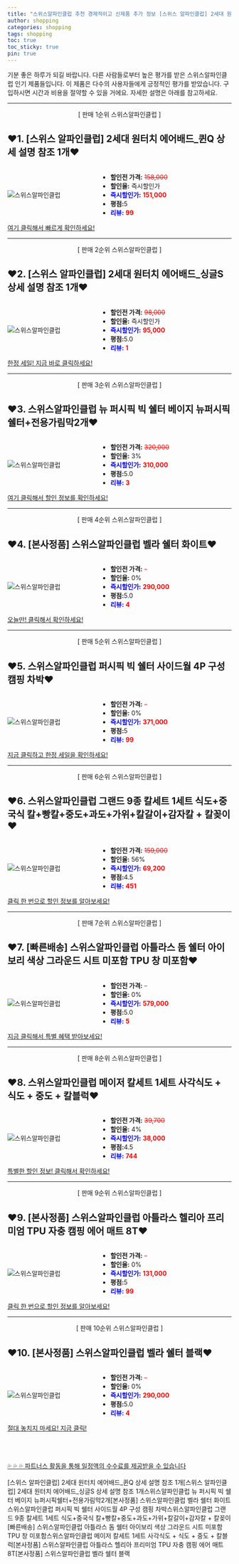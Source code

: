 ```yaml
---
title: "스위스알파인클럽 추천 경제적이고 신제품 추가 정보 [스위스 알파인클럽] 2세대 원터치 에어배드_퀸Q"
author: shopping
categories: shopping
tags: shopping
toc: true
toc_sticky: true
pin: true
---
```

기분 좋은 하루가 되길 바랍니다. 다른 사람들로부터 높은 평가를 받은 스위스알파인클럽 인기 제품들입니다. 이 제품은 다수의 사용자들에게 긍정적인 평가를 받았습니다. 구입하시면 시간과 비용을 절약할 수 있을 거에요. 자세한 설명은 아래를 참고하세요.

---
<p class="toplist" style="margin: 0 auto; display: block; width: fit-content;">[ 판매 1순위 스위스알파인클럽 ]</p>

<h2><strong>❤️1. [스위스 알파인클럽] 2세대 원터치 에어배드_퀸Q 상세 설명 참조 1개❤️</strong></h2>

<div style="display: flex; align-items: center;">
    <div style="flex: 0.4;">
        <img src="https://thumbnail8.coupangcdn.com/thumbnails/remote/230x230ex/image/vendor_inventory/67ab/fb2ff6bb0d2b6a32436e27be57a19733de0316b89b61d9ef0e6e255bcba5.jpg" alt="스위스알파인클럽" style="max-width: 100%;">
    </div>
    <div style="flex: 0.6; margin-left: 10px;">
        <ul>
            <li><strong>할인전 가격:</strong> <del style="color: red;">158,000</del></li>
            <li><strong>할인율:</strong> 즉시할인가</li>
            <li><span style='color:blue'><strong>즉시할인가:</strong></span> <span style='color:red'><strong>151,000</strong></span></li>
            <li><strong>평점:</strong>5</li>
            <li><span style='color:blue'><strong>리뷰:</strong></span> <span style='color:red'><strong>99</strong></span></li>
        </ul>
    </div>
</div>
<div class="center">
    <a href="https://selin100587001.github.io?lptag=AF9450613&subid=githubio&pageKey=8201910317&traceid=V0-153&itemId=23514763416&vendorItemId=90541156018" class="myButton">
        여기 클릭해서 빠르게 확인하세요!
    </a>
</div>


---
<p class="toplist" style="margin: 0 auto; display: block; width: fit-content;">[ 판매 2순위 스위스알파인클럽 ]</p>

<h2><strong>❤️2. [스위스 알파인클럽] 2세대 원터치 에어배드_싱글S 상세 설명 참조 1개❤️</strong></h2>

<div style="display: flex; align-items: center;">
    <div style="flex: 0.4;">
        <img src="https://thumbnail6.coupangcdn.com/thumbnails/remote/230x230ex/image/vendor_inventory/8354/358f37566497ea0951d2eb7e13519abf0e687e5f88ca0f58caa3d3f92dee.jpg" alt="스위스알파인클럽" style="max-width: 100%;">
    </div>
    <div style="flex: 0.6; margin-left: 10px;">
        <ul>
            <li><strong>할인전 가격:</strong> <del style="color: red;">98,000</del></li>
            <li><strong>할인율:</strong> 즉시할인가</li>
            <li><span style='color:blue'><strong>즉시할인가:</strong></span> <span style='color:red'><strong>95,000</strong></span></li>
            <li><strong>평점:</strong>5.0</li>
            <li><span style='color:blue'><strong>리뷰:</strong></span> <span style='color:red'><strong>1</strong></span></li>
        </ul>
    </div>
</div>
<div class="center">
    <a href="https://selin100587001.github.io?lptag=AF9450613&subid=githubio&pageKey=8057735194&traceid=V0-153&itemId=22621271767&vendorItemId=90541154449" class="myButton">
        한정 세일! 지금 바로 클릭하세요!
    </a>
</div>


---
<p class="toplist" style="margin: 0 auto; display: block; width: fit-content;">[ 판매 3순위 스위스알파인클럽 ]</p>

<h2><strong>❤️3. 스위스알파인클럽 뉴 퍼시픽 빅 쉘터 베이지 뉴퍼시픽쉘터+전용가림막2개❤️</strong></h2>

<div style="display: flex; align-items: center;">
    <div style="flex: 0.4;">
        <img src="https://thumbnail9.coupangcdn.com/thumbnails/remote/230x230ex/image/vendor_inventory/5f48/14057c2225620d3afb1648943104f82501a7f68e54233ab9d50391cc5906.jpg" alt="스위스알파인클럽" style="max-width: 100%;">
    </div>
    <div style="flex: 0.6; margin-left: 10px;">
        <ul>
            <li><strong>할인전 가격:</strong> <del style="color: red;">320,000</del></li>
            <li><strong>할인율:</strong> 3%</li>
            <li><span style='color:blue'><strong>즉시할인가:</strong></span> <span style='color:red'><strong>310,000</strong></span></li>
            <li><strong>평점:</strong>5.0</li>
            <li><span style='color:blue'><strong>리뷰:</strong></span> <span style='color:red'><strong>3</strong></span></li>
        </ul>
    </div>
</div>
<div class="center">
    <a href="https://selin100587001.github.io?lptag=AF9450613&subid=githubio&pageKey=6595492508&traceid=V0-153&itemId=14900190076&vendorItemId=86569749007" class="myButton">
        여기 클릭해서 할인 정보를 확인하세요!
    </a>
</div>


---
<p class="toplist" style="margin: 0 auto; display: block; width: fit-content;">[ 판매 4순위 스위스알파인클럽 ]</p>

<h2><strong>❤️4. [본사정품] 스위스알파인클럽 벨라 쉘터 화이트❤️</strong></h2>

<div style="display: flex; align-items: center;">
    <div style="flex: 0.4;">
        <img src="https://thumbnail7.coupangcdn.com/thumbnails/remote/230x230ex/image/vendor_inventory/e93d/c299da2ff61f321fcb39d10459cd3f84f8b36db3d72e9c7e40cb2a2798c1.jpg" alt="스위스알파인클럽" style="max-width: 100%;">
    </div>
    <div style="flex: 0.6; margin-left: 10px;">
        <ul>
            <li><strong>할인전 가격:</strong> <del style="color: red;">-</del></li>
            <li><strong>할인율:</strong> 0%</li>
            <li><span style='color:blue'><strong>즉시할인가:</strong></span> <span style='color:red'><strong>290,000</strong></span></li>
            <li><strong>평점:</strong>5.0</li>
            <li><span style='color:blue'><strong>리뷰:</strong></span> <span style='color:red'><strong>4</strong></span></li>
        </ul>
    </div>
</div>
<div class="center">
    <a href="https://selin100587001.github.io?lptag=AF9450613&subid=githubio&pageKey=6944441926&traceid=V0-153&itemId=16851055412&vendorItemId=84030035557" class="myButton">
        오늘만! 클릭해서 확인하세요!
    </a>
</div>


---
<p class="toplist" style="margin: 0 auto; display: block; width: fit-content;">[ 판매 5순위 스위스알파인클럽 ]</p>

<h2><strong>❤️5. 스위스알파인클럽 퍼시픽 빅 쉘터 사이드월 4P 구성 캠핑 차박❤️</strong></h2>

<div style="display: flex; align-items: center;">
    <div style="flex: 0.4;">
        <img src="https://thumbnail6.coupangcdn.com/thumbnails/remote/230x230ex/image/vendor_inventory/3ab9/2aa5cb4e8b8d2a6bda1e14a8150048809aa8f9c29bdec8f55df2926b0af7.png" alt="스위스알파인클럽" style="max-width: 100%;">
    </div>
    <div style="flex: 0.6; margin-left: 10px;">
        <ul>
            <li><strong>할인전 가격:</strong> <del style="color: red;">-</del></li>
            <li><strong>할인율:</strong> 0%</li>
            <li><span style='color:blue'><strong>즉시할인가:</strong></span> <span style='color:red'><strong>371,000</strong></span></li>
            <li><strong>평점:</strong>5</li>
            <li><span style='color:blue'><strong>리뷰:</strong></span> <span style='color:red'><strong>99</strong></span></li>
        </ul>
    </div>
</div>
<div class="center">
    <a href="https://selin100587001.github.io?lptag=AF9450613&subid=githubio&pageKey=8026076763&traceid=V0-153&itemId=22431768331&vendorItemId=89476404670" class="myButton">
        지금 클릭하고 한정 세일을 확인하세요!
    </a>
</div>


---
<p class="toplist" style="margin: 0 auto; display: block; width: fit-content;">[ 판매 6순위 스위스알파인클럽 ]</p>

<h2><strong>❤️6. 스위스알파인클럽 그랜드 9종 칼세트 1세트 식도+중국식 칼+빵칼+중도+과도+가위+칼갈이+감자칼 + 칼꽂이❤️</strong></h2>

<div style="display: flex; align-items: center;">
    <div style="flex: 0.4;">
        <img src="https://thumbnail8.coupangcdn.com/thumbnails/remote/230x230ex/image/product/image/vendoritem/2016/03/30/3013856474/4d8719c3-1ea8-4b93-bcf5-3f93dd56e777.jpg" alt="스위스알파인클럽" style="max-width: 100%;">
    </div>
    <div style="flex: 0.6; margin-left: 10px;">
        <ul>
            <li><strong>할인전 가격:</strong> <del style="color: red;">159,000</del></li>
            <li><strong>할인율:</strong> 56%</li>
            <li><span style='color:blue'><strong>즉시할인가:</strong></span> <span style='color:red'><strong>69,200</strong></span></li>
            <li><strong>평점:</strong>4.5</li>
            <li><span style='color:blue'><strong>리뷰:</strong></span> <span style='color:red'><strong>451</strong></span></li>
        </ul>
    </div>
</div>
<div class="center">
    <a href="https://selin100587001.github.io?lptag=AF9450613&subid=githubio&pageKey=2021684962&traceid=V0-153&itemId=3439069852&vendorItemId=70545971147" class="myButton">
        클릭 한 번으로 할인 정보를 알아보세요!
    </a>
</div>


---
<p class="toplist" style="margin: 0 auto; display: block; width: fit-content;">[ 판매 7순위 스위스알파인클럽 ]</p>

<h2><strong>❤️7. [빠른배송] 스위스알파인클럽 아틀라스 돔 쉘터 아이보리 색상 그라운드 시트 미포함 TPU 창 미포함❤️</strong></h2>

<div style="display: flex; align-items: center;">
    <div style="flex: 0.4;">
        <img src="https://thumbnail10.coupangcdn.com/thumbnails/remote/230x230ex/image/vendor_inventory/2239/f91a82da913385c720a4a5eb617eb64d66c9a82c59e731076d437ea2888e.jpg" alt="스위스알파인클럽" style="max-width: 100%;">
    </div>
    <div style="flex: 0.6; margin-left: 10px;">
        <ul>
            <li><strong>할인전 가격:</strong> <del style="color: red;">-</del></li>
            <li><strong>할인율:</strong> 0%</li>
            <li><span style='color:blue'><strong>즉시할인가:</strong></span> <span style='color:red'><strong>579,000</strong></span></li>
            <li><strong>평점:</strong>5.0</li>
            <li><span style='color:blue'><strong>리뷰:</strong></span> <span style='color:red'><strong>5</strong></span></li>
        </ul>
    </div>
</div>
<div class="center">
    <a href="https://selin100587001.github.io?lptag=AF9450613&subid=githubio&pageKey=6770018729&traceid=V0-153&itemId=15893002824&vendorItemId=83101200667" class="myButton">
        지금 클릭해서 특별 혜택 받아보세요!
    </a>
</div>


---
<p class="toplist" style="margin: 0 auto; display: block; width: fit-content;">[ 판매 8순위 스위스알파인클럽 ]</p>

<h2><strong>❤️8. 스위스알파인클럽 메이저 칼세트 1세트 사각식도 + 식도 + 중도 + 칼블럭❤️</strong></h2>

<div style="display: flex; align-items: center;">
    <div style="flex: 0.4;">
        <img src="https://thumbnail7.coupangcdn.com/thumbnails/remote/230x230ex/image/retail/images/268609471054594-eb926f73-3d35-418f-bd2c-9210e0e9fddc.jpg" alt="스위스알파인클럽" style="max-width: 100%;">
    </div>
    <div style="flex: 0.6; margin-left: 10px;">
        <ul>
            <li><strong>할인전 가격:</strong> <del style="color: red;">39,700</del></li>
            <li><strong>할인율:</strong> 4%</li>
            <li><span style='color:blue'><strong>즉시할인가:</strong></span> <span style='color:red'><strong>38,000</strong></span></li>
            <li><strong>평점:</strong>4.5</li>
            <li><span style='color:blue'><strong>리뷰:</strong></span> <span style='color:red'><strong>744</strong></span></li>
        </ul>
    </div>
</div>
<div class="center">
    <a href="https://selin100587001.github.io?lptag=AF9450613&subid=githubio&pageKey=274982069&traceid=V0-153&itemId=868915477&vendorItemId=5198319136" class="myButton">
        특별한 할인 정보! 클릭해서 확인하세요!
    </a>
</div>


---
<p class="toplist" style="margin: 0 auto; display: block; width: fit-content;">[ 판매 9순위 스위스알파인클럽 ]</p>

<h2><strong>❤️9. [본사정품] 스위스알파인클럽 아틀라스 헬리아 프리미엄 TPU 자충 캠핑 에어 매트 8T❤️</strong></h2>

<div style="display: flex; align-items: center;">
    <div style="flex: 0.4;">
        <img src="https://thumbnail9.coupangcdn.com/thumbnails/remote/230x230ex/image/vendor_inventory/2bfb/744d53cd5356f4ab5acadc611c31d8ecf3d8f47c84f79c44ffca6f22e0c7.jpg" alt="스위스알파인클럽" style="max-width: 100%;">
    </div>
    <div style="flex: 0.6; margin-left: 10px;">
        <ul>
            <li><strong>할인전 가격:</strong> <del style="color: red;">-</del></li>
            <li><strong>할인율:</strong> 0%</li>
            <li><span style='color:blue'><strong>즉시할인가:</strong></span> <span style='color:red'><strong>131,000</strong></span></li>
            <li><strong>평점:</strong>5</li>
            <li><span style='color:blue'><strong>리뷰:</strong></span> <span style='color:red'><strong>99</strong></span></li>
        </ul>
    </div>
</div>
<div class="center">
    <a href="https://selin100587001.github.io?lptag=AF9450613&subid=githubio&pageKey=6452676946&traceid=V0-153&itemId=14014086058&vendorItemId=86989591298" class="myButton">
        클릭 한 번으로 할인 정보를 알아보세요!
    </a>
</div>


---
<p class="toplist" style="margin: 0 auto; display: block; width: fit-content;">[ 판매 10순위 스위스알파인클럽 ]</p>

<h2><strong>❤️10. [본사정품] 스위스알파인클럽 벨라 쉘터 블랙❤️</strong></h2>

<div style="display: flex; align-items: center;">
    <div style="flex: 0.4;">
        <img src="https://thumbnail7.coupangcdn.com/thumbnails/remote/230x230ex/image/vendor_inventory/e93d/c299da2ff61f321fcb39d10459cd3f84f8b36db3d72e9c7e40cb2a2798c1.jpg" alt="스위스알파인클럽" style="max-width: 100%;">
    </div>
    <div style="flex: 0.6; margin-left: 10px;">
        <ul>
            <li><strong>할인전 가격:</strong> <del style="color: red;">-</del></li>
            <li><strong>할인율:</strong> 0%</li>
            <li><span style='color:blue'><strong>즉시할인가:</strong></span> <span style='color:red'><strong>290,000</strong></span></li>
            <li><strong>평점:</strong>5.0</li>
            <li><span style='color:blue'><strong>리뷰:</strong></span> <span style='color:red'><strong>4</strong></span></li>
        </ul>
    </div>
</div>
<div class="center">
    <a href="https://selin100587001.github.io?lptag=AF9450613&subid=githubio&pageKey=6944441926&traceid=V0-153&itemId=16851055405&vendorItemId=84030035535" class="myButton">
        절대 놓치지 마세요! 지금 클릭!
    </a>
</div>

<br><br><br>[💦 💦 💦 파트너스 활동을 통해 일정액의 수수료를 제공받을 수 있습니다](https://link.coupang.com/a/bcpT2c)<br><br>[스위스 알파인클럽] 2세대 원터치 에어배드_퀸Q 상세 설명 참조 1개[스위스 알파인클럽] 2세대 원터치 에어배드_싱글S 상세 설명 참조 1개스위스알파인클럽 뉴 퍼시픽 빅 쉘터 베이지 뉴퍼시픽쉘터+전용가림막2개[본사정품] 스위스알파인클럽 벨라 쉘터 화이트스위스알파인클럽 퍼시픽 빅 쉘터 사이드월 4P 구성 캠핑 차박스위스알파인클럽 그랜드 9종 칼세트 1세트 식도+중국식 칼+빵칼+중도+과도+가위+칼갈이+감자칼 + 칼꽂이[빠른배송] 스위스알파인클럽 아틀라스 돔 쉘터 아이보리 색상 그라운드 시트 미포함 TPU 창 미포함스위스알파인클럽 메이저 칼세트 1세트 사각식도 + 식도 + 중도 + 칼블럭[본사정품] 스위스알파인클럽 아틀라스 헬리아 프리미엄 TPU 자충 캠핑 에어 매트 8T[본사정품] 스위스알파인클럽 벨라 쉘터 블랙